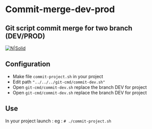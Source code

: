 # Commit-merge-dev-prod
## Git script commit merge for two branch (DEV/PROD)

[![N|Solid](https://brichard.lead-code-group.com/bz.png)](https://brichard.lead-code-group.com)

## Configuration

- Make file `commit-project.sh` in your project
- Edit path `"../../../git-cmd/commit-dev.sh"`
- Open `git-cmd/commit-dev.sh` replace the branch DEV for project
- Open `git-cmd/commit-dev.sh` replace the branch DEV for project

## Use
In your project launch :
eg : `# ./commit-project.sh`
